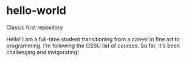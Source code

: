 # hello-world
Classic first repository

Hello!  I am  a full-time student transitioning from a career in fine art to programming.  I'm following the OSSU list of courses.  So far, it's been challenging and invigorating!
